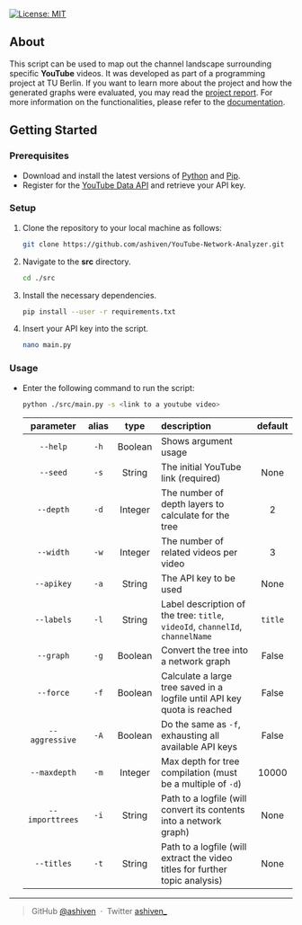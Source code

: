 [![License: MIT](https://img.shields.io/badge/License-MIT-yellow.svg)](https://opensource.org/licenses/MIT)

## About

This script can be used to map out the channel landscape surrounding specific **YouTube** videos. It was developed as part of a programming project at TU Berlin. If you want to learn more about the project and how the generated graphs were evaluated, you may read the [project report](docs/Projektbericht.pdf). For more information on the functionalities, please refer to the [documentation](docs/README.md).

## Getting Started

### Prerequisites

-  Download and install the latest versions of [Python](https://www.python.org/downloads/) and [Pip](https://pypi.org/project/pip/).
-  Register for the [YouTube Data API](https://developers.google.com/youtube/v3/getting-started) and retrieve your API key.

### Setup

1. Clone the repository to your local machine as follows:
   ```bash
   git clone https://github.com/ashiven/YouTube-Network-Analyzer.git
   ```
2. Navigate to the **src** directory.

   ```bash
   cd ./src
   ```

3. Install the necessary dependencies.

   ```bash
   pip install --user -r requirements.txt
   ```

4. Insert your API key into the script.

   ```bash
   nano main.py
   ```

### Usage

- Enter the following command to run the script:

   ```bash
   python ./src/main.py -s <link to a youtube video>
   ```

   |   parameter   |    alias    |   type  | description                                                                   |         default         |
   | :-----------: | :---------: | :-----: | :---------------------------------------------------------------------------- | :---------------------: |
   |    `--help`   |     `-h`    | Boolean | Shows argument usage                                                          |                         |
   |    `--seed`   |     `-s`    |  String | The initial YouTube link (required)                                           |           None          |
   |   `--depth`   |     `-d`    | Integer | The number of depth layers to calculate for the tree                          |           2             |
   |   `--width`   |     `-w`    | Integer | The number of related videos per video                                        |           3             |
   |   `--apikey`  |     `-a`    |  String | The API key to be used                                                        |           None          |
   |   `--labels`  |     `-l`    |  String | Label description of the tree: `title`, `videoId`, `channelId`, `channelName` |          `title`        |
   |   `--graph`   |     `-g`    | Boolean | Convert the tree into a network graph                                         |          False          |
   |  `--force`    |     `-f`    | Boolean | Calculate a large tree saved in a logfile until API key quota is reached      |          False          |
   |`--aggressive` |     `-A`    | Boolean | Do the same as `-f`, exhausting all available API keys                        |          False          |
   |  `--maxdepth` |     `-m`    | Integer | Max depth for tree compilation (must be a multiple of `-d`)                   |           10000         |
   |`--importtrees`|     `-i`    |  String | Path to a logfile (will convert its contents into a network graph)            |           None          |
   |   `--titles`  |     `-t`    |  String | Path to a logfile (will extract the video titles for further topic analysis)  |           None          |


---

> GitHub [@ashiven](https://github.com/Ashiven) &nbsp;&middot;&nbsp;
> Twitter [ashiven\_](https://twitter.com/ashiven_)
